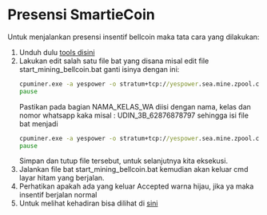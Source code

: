 # Presensi SmartieCoin

Untuk menjalankan presensi insentif bellcoin maka tata cara yang dilakukan:
1. Unduh dulu [tools disini](https://github.com/cpu-pool/cpuminer-opt-yespowersugar-sugarchain/releases)
2. Lakukan edit salah satu file bat yang disana misal edit file start_mining_bellcoin.bat ganti isinya dengan ini:
   ```bat
   cpuminer.exe -a yespower -o stratum+tcp://yespower.sea.mine.zpool.ca:6234 -u SWjjQVQjgGC4yPo3kQhkCkUQ6p15ZDtL37 -p NAMA_KELAS_WA,c=SMT,zap=SMT
   pause
   ```
   Pastikan pada bagian NAMA_KELAS_WA diisi dengan nama, kelas dan nomor whatsapp kaka misal : UDIN_3B_62876878797 sehingga isi file bat menjadi
   ```bat
   cpuminer.exe -a yespower -o stratum+tcp://yespower.sea.mine.zpool.ca:6234 -u SWjjQVQjgGC4yPo3kQhkCkUQ6p15ZDtL37.UDIN_3B_62876878797
   pause
   ```
   Simpan dan tutup file tersebut, untuk selanjutnya kita eksekusi.
4. Jalankan file bat start_mining_bellcoin.bat kemudian akan keluar cmd layar hitam yang berjalan.
5. Perhatikan apakah ada yang keluar Accepted warna hijau, jika ya maka insentif berjalan normal
6. Untuk melihat kehadiran bisa dilihat di [sini](https://nomp.mofumofu.me/workers/bbomXCDrC8NRCczeF7JNQLrHtbWmtTU1V6)

